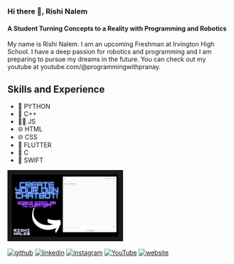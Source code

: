 ### Hi there 👋, Rishi Nalem
#### A Student Turning Concepts to a Reality with Programming and Robotics
My name is Rishi Nalem. I am an upcoming Freshman at Irvington High School. I have a deep passion for robotics and programming and I am preparing to pursue my dreams in the future. You can check out my youtube at youtube.com/@programmingwithpranay.

## Skills and Experience
* 🐍 PYTHON
* 🤖 C++
* 🧑‍💻 JS
* 🌐 HTML
* 🌐 CSS
* 📱 FLUTTER
* 🤖 C
* 📱 SWIFT

<a href="https://youtu.be/Iv77kudUNVs" target="_blank"><img src="Chatbot.jpg" 
alt="Chatbot.jpg" width="240" height="140" border="10" /></a>

[<img src='https://cdn.jsdelivr.net/npm/simple-icons@3.0.1/icons/github.svg' alt='github' height='40'>](https://github.com/pranayrishi)  [<img src='https://cdn.jsdelivr.net/npm/simple-icons@3.0.1/icons/linkedin.svg' alt='linkedin' height='40'>](https://www.linkedin.com/in/https://www.linkedin.com/in/rishi-nalem-8161b7244//)  [<img src='https://cdn.jsdelivr.net/npm/simple-icons@3.0.1/icons/instagram.svg' alt='instagram' height='40'>](https://www.instagram.com/rishinalem/)  [<img src='https://cdn.jsdelivr.net/npm/simple-icons@3.0.1/icons/youtube.svg' alt='YouTube' height='40'>](https://www.youtube.com/channel/@programmingwithpranay)  [<img src='https://cdn.jsdelivr.net/npm/simple-icons@3.0.1/icons/icloud.svg' alt='website' height='40'>](rishinalem.com)  


<!---[![Rishi's GitHub stats](https://github-readme-stats.vercel.app/api?username=pranayrishi)](https://github.com/pranayrishi/github-readme-stats)--->
